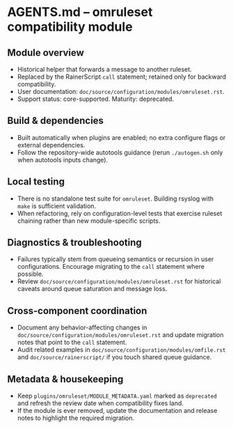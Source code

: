 # AGENTS.md – omruleset compatibility module

## Module overview
- Historical helper that forwards a message to another ruleset.
- Replaced by the RainerScript `call` statement; retained only for backward compatibility.
- User documentation: `doc/source/configuration/modules/omruleset.rst`.
- Support status: core-supported. Maturity: deprecated.

## Build & dependencies
- Built automatically when plugins are enabled; no extra configure flags or external dependencies.
- Follow the repository-wide autotools guidance (rerun `./autogen.sh` only when autotools inputs change).

## Local testing
- There is no standalone test suite for `omruleset`. Building rsyslog with `make` is sufficient validation.
- When refactoring, rely on configuration-level tests that exercise ruleset chaining rather than new module-specific scripts.

## Diagnostics & troubleshooting
- Failures typically stem from queueing semantics or recursion in user configurations. Encourage migrating to the `call` statement where possible.
- Review `doc/source/configuration/modules/omruleset.rst` for historical caveats around queue saturation and message loss.

## Cross-component coordination
- Document any behavior-affecting changes in `doc/source/configuration/modules/omruleset.rst` and update migration notes that point to the `call` statement.
- Audit related examples in `doc/source/configuration/modules/omfile.rst` and `doc/source/rainerscript/` if you touch shared queue guidance.

## Metadata & housekeeping
- Keep `plugins/omruleset/MODULE_METADATA.yaml` marked as `deprecated` and refresh the review date when compatibility fixes land.
- If the module is ever removed, update the documentation and release notes to highlight the required migration.
